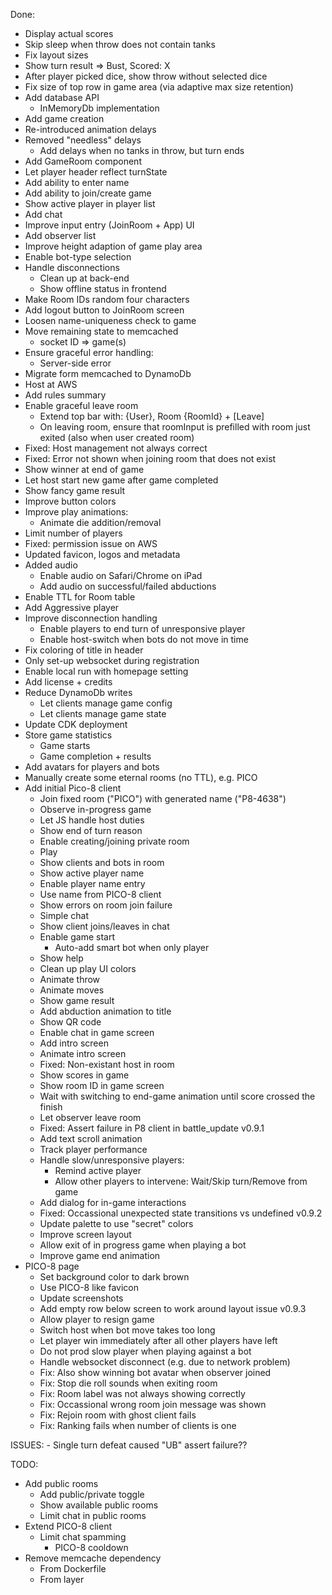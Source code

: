 Done:
-	Display actual scores
-	Skip sleep when throw does not contain tanks
- 	Fix layout sizes
- 	Show turn result => Bust, Scored: X
-	After player picked dice, show throw without selected dice
-	Fix size of top row in game area (via adaptive max size retention)
-	Add database API
	-	InMemoryDb implementation
-	Add game creation
-	Re-introduced animation delays
-	Removed "needless" delays
	-	Add delays when no tanks in throw, but turn ends
-	Add GameRoom component
-	Let player header reflect turnState
-	Add ability to enter name
-	Add ability to join/create game
-	Show active player in player list
-	Add chat
-	Improve input entry (JoinRoom + App) UI
-	Add observer list
-	Improve height adaption of game play area 
-	Enable bot-type selection
-	Handle disconnections
	-	Clean up at back-end
	-	Show offline status in frontend
-	Make Room IDs random four characters
-	Add logout button to JoinRoom screen
-	Loosen name-uniqueness check to game
-	Move remaining state to memcached
	-	socket ID => game(s)
-	Ensure graceful error handling:
	-	Server-side error
-	Migrate form memcached to DynamoDb
-	Host at AWS
-	Add rules summary
-	Enable graceful leave room
	-	Extend top bar with: {User}, Room {RoomId} + [Leave]
	-	On leaving room, ensure that roomInput is prefilled with room just exited (also when user created room)
-	Fixed: Host management not always correct
-	Fixed: Error not shown when joining room that does not exist
-	Show winner at end of game
-	Let host start new game after game completed
-	Show fancy game result
-	Improve button colors
-	Improve play animations:
	-	Animate die addition/removal
-	Limit number of players
-	Fixed: permission issue on AWS
-	Updated favicon, logos and metadata
-	Added audio
	-	Enable audio on Safari/Chrome on iPad
	-	Add audio on successful/failed abductions
-	Enable TTL for Room table
-	Add Aggressive player
-	Improve disconnection handling
	-	Enable players to end turn of unresponsive player
	-	Enable host-switch when bots do not move in time
-	Fix coloring of title in header
-	Only set-up websocket during registration
-	Enable local run with homepage setting
-	Add license + credits
-	Reduce DynamoDb writes
	-	Let clients manage game config
	-	Let clients manage game state
-	Update CDK deployment
-	Store game statistics
	-	Game starts
	-	Game completion + results
-	Add avatars for players and bots
-	Manually create some eternal rooms (no TTL), e.g. PICO
-	Add initial Pico-8 client
	-	Join fixed room ("PICO") with generated name ("P8-4638")
	-	Observe in-progress game
	-	Let JS handle host duties
	-	Show end of turn reason
	-	Enable creating/joining private room
	-	Play
	-	Show clients and bots in room
	-	Show active player name
	-	Enable player name entry
	-	Use name from PICO-8 client
	-	Show errors on room join failure
	-	Simple chat
	-	Show client joins/leaves in chat
	-	Enable game start
		-	Auto-add smart bot when only player
	-	Show help
	-	Clean up play UI colors
	-	Animate throw
	-	Animate moves
	-	Show game result
	-	Add abduction animation to title
	-	Show QR code
	-	Enable chat in game screen
	-	Add intro screen
	-	Animate intro screen
	-	Fixed: Non-existant host in room
	-	Show scores in game
	-	Show room ID in game screen
	-	Wait with switching to end-game animation until score crossed the finish
	-	Let observer leave room
	-	Fixed: Assert failure in P8 client in battle_update
v0.9.1
	-	Add text scroll animation
	-	Track player performance
	-	Handle slow/unresponsive players:
		-	Remind active player
		-	Allow other players to intervene: Wait/Skip turn/Remove from game
	-	Add dialog for in-game interactions
	-	Fixed: Occassional unexpected state transitions vs undefined
v0.9.2
	-	Update palette to use "secret" colors
	-	Improve screen layout
	-	Allow exit of in progress game when playing a bot
	-	Improve game end animation
-	PICO-8 page
	-	Set background color to dark brown
	-	Use PICO-8 like favicon
	-	Update screenshots
	-	Add empty row below screen to work around layout issue
v0.9.3
	-	Allow player to resign game
	-	Switch host when bot move takes too long
	-	Let player win immediately after all other players have left
	-	Do not prod slow player when playing against a bot
	-	Handle websocket disconnect (e.g. due to network problem)
	-	Fix: Also show winning bot avatar when observer joined
	-	Fix: Stop die roll sounds when exiting room
	-	Fix: Room label was not always showing correctly
	-	Fix: Occassional wrong room join message was shown
	-	Fix: Rejoin room with ghost client fails
	-	Fix: Ranking fails when number of clients is one

ISSUES:
	-	Single turn defeat caused "UB" assert failure??

TODO:
-	Add public rooms
	-	Add public/private toggle
	-	Show available public rooms
	-	Limit chat in public rooms
-	Extend PICO-8 client
	-	Limit chat spamming
		-	PICO-8 cooldown
-	Remove memcache dependency
	-	From Dockerfile
	-	From layer
